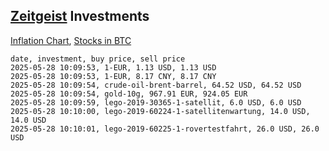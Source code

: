 ## [Zeitgeist](index.html) Investments

[Inflation Chart](https://inflationchart.com),
[Stocks in BTC](https://stonksinbtc.xyz/)

```
date, investment, buy price, sell price
2025-05-28 10:09:53, 1-EUR, 1.13 USD, 1.13 USD
2025-05-28 10:09:53, 1-EUR, 8.17 CNY, 8.17 CNY
2025-05-28 10:09:54, crude-oil-brent-barrel, 64.52 USD, 64.52 USD
2025-05-28 10:09:54, gold-10g, 967.91 EUR, 924.05 EUR
2025-05-28 10:09:59, lego-2019-30365-1-satellit, 6.0 USD, 6.0 USD
2025-05-28 10:10:00, lego-2019-60224-1-satellitenwartung, 14.0 USD, 14.0 USD
2025-05-28 10:10:01, lego-2019-60225-1-rovertestfahrt, 26.0 USD, 26.0 USD
```
